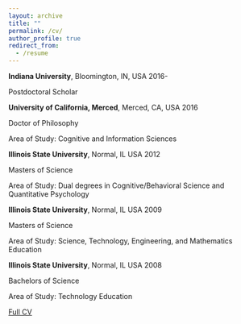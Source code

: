 ```yaml
---
layout: archive
title: ""
permalink: /cv/
author_profile: true
redirect_from:
  - /resume
---
```


**Indiana University**, Bloomington, IN, USA                                                                  2016-


Postdoctoral Scholar


**University of California, Merced**, Merced, CA, USA                                                         2016


Doctor of Philosophy


Area of Study: Cognitive and Information Sciences


**Illinois State University**, Normal, IL USA                                                                 2012


Masters of Science


Area of Study: Dual degrees in Cognitive/Behavioral Science and Quantitative Psychology


**Illinois State University**, Normal, IL USA                                                                 2009


Masters of Science


Area of Study: Science, Technology, Engineering, and Mathematics Education 


**Illinois State University**, Normal, IL USA                                                                 2008


Bachelors of Science


Area of Study: Technology Education 


[Full CV](http://drewabney.github.io/files/Abney_CV.pdf) 
